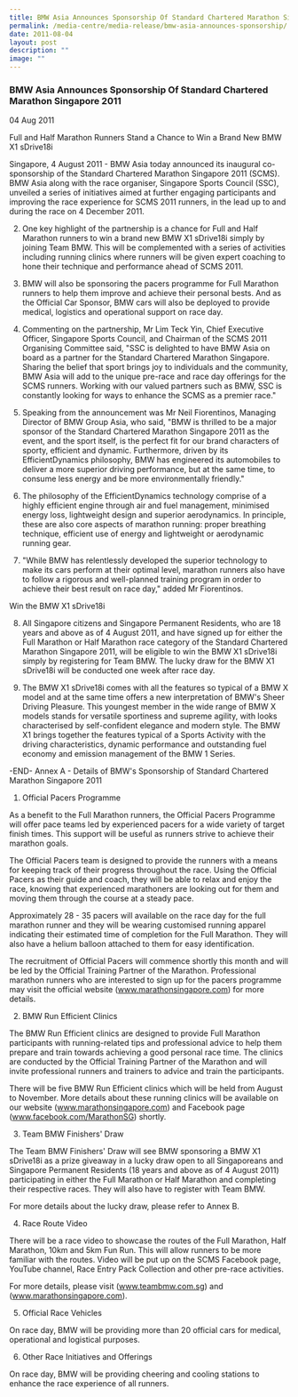 ```yaml
---
title: BMW Asia Announces Sponsorship Of Standard Chartered Marathon Singapore 2011
permalink: /media-centre/media-release/bmw-asia-announces-sponsorship/
date: 2011-08-04
layout: post
description: ""
image: ""
---
```

### **BMW Asia Announces Sponsorship Of Standard Chartered Marathon Singapore 2011**

04 Aug 2011


Full and Half Marathon Runners Stand a Chance to Win a Brand New BMW X1 sDrive18i

Singapore, 4 August 2011 - BMW Asia today announced its inaugural co-sponsorship of the Standard Chartered Marathon Singapore 2011 (SCMS). BMW Asia along with the race organiser, Singapore Sports Council (SSC), unveiled a series of initiatives aimed at further engaging participants and improving the race experience for SCMS 2011 runners, in the lead up to and during the race on 4 December 2011.

2. One key highlight of the partnership is a chance for Full and Half Marathon runners to win a brand new BMW X1 sDrive18i simply by joining Team BMW. This will be complemented with a series of activities including running clinics where runners will be given expert coaching to hone their technique and performance ahead of SCMS 2011.

3. BMW will also be sponsoring the pacers programme for Full Marathon runners to help them improve and achieve their personal bests. And as the Official Car Sponsor, BMW cars will also be deployed to provide medical, logistics and operational support on race day.

4. Commenting on the partnership, Mr Lim Teck Yin, Chief Executive Officer, Singapore Sports Council, and Chairman of the SCMS 2011 Organising Committee said, "SSC is delighted to have BMW Asia on board as a partner for the Standard Chartered Marathon Singapore. Sharing the belief that sport brings joy to individuals and the community, BMW Asia will add to the unique pre-race and race day offerings for the SCMS runners. Working with our valued partners such as BMW, SSC is constantly looking for ways to enhance the SCMS as a premier race."

5. Speaking from the announcement was Mr Neil Fiorentinos, Managing Director of BMW Group Asia, who said, "BMW is thrilled to be a major sponsor of the Standard Chartered Marathon Singapore 2011 as the event, and the sport itself, is the perfect fit for our brand characters of sporty, efficient and dynamic. Furthermore, driven by its EfficientDynamics philosophy, BMW has engineered its automobiles to deliver a more superior driving performance, but at the same time, to consume less energy and be more environmentally friendly."

6. The philosophy of the EfficientDynamics technology comprise of a highly efficient engine through air and fuel management, minimised energy loss, lightweight design and superior aerodynamics. In principle, these are also core aspects of marathon running: proper breathing technique, efficient use of energy and lightweight or aerodynamic running gear.

7. "While BMW has relentlessly developed the superior technology to make its cars perform at their optimal level, marathon runners also have to follow a rigorous and well-planned training program in order to achieve their best result on race day," added Mr Fiorentinos.

Win the BMW X1 sDrive18i

8. All Singapore citizens and Singapore Permanent Residents, who are 18 years and above as of 4 August 2011, and have signed up for either the Full Marathon or Half Marathon race category of the Standard Chartered Marathon Singapore 2011, will be eligible to win the BMW X1 sDrive18i simply by registering for Team BMW. The lucky draw for the BMW X1 sDrive18i will be conducted one week after race day.

9. The BMW X1 sDrive18i comes with all the features so typical of a BMW X model and at the same time offers a new interpretation of BMW's Sheer Driving Pleasure. This youngest member in the wide range of BMW X models stands for versatile sportiness and supreme agility, with looks characterised by self-confident elegance and modern style. The BMW X1 brings together the features typical of a Sports Activity with the driving characteristics, dynamic performance and outstanding fuel economy and emission management of the BMW 1 Series.

-END-
Annex A - Details of BMW's Sponsorship of Standard Chartered Marathon Singapore 2011

1. Official Pacers Programme

As a benefit to the Full Marathon runners, the Official Pacers Programme will offer pace teams led by experienced pacers for a wide variety of target finish times. This support will be useful as runners strive to achieve their marathon goals.

The Official Pacers team is designed to provide the runners with a means for keeping track of their progress throughout the race. Using the Official Pacers as their guide and coach, they will be able to relax and enjoy the race, knowing that experienced marathoners are looking out for them and moving them through the course at a steady pace.

Approximately 28 - 35 pacers will available on the race day for the full marathon runner and they will be wearing customised running apparel indicating their estimated time of completion for the Full Marathon. They will also have a helium balloon attached to them for easy identification.

The recruitment of Official Pacers will commence shortly this month and will be led by the Official Training Partner of the Marathon. Professional marathon runners who are interested to sign up for the pacers programme may visit the official website (www.marathonsingapore.com) for more details.

2. BMW Run Efficient Clinics

The BMW Run Efficient clinics are designed to provide Full Marathon participants with running-related tips and professional advice to help them prepare and train towards achieving a good personal race time. The clinics are conducted by the Official Training Partner of the Marathon and will invite professional runners and trainers to advice and train the participants.

There will be five BMW Run Efficient clinics which will be held from August to November. More details about these running clinics will be available on our website (www.marathonsingapore.com) and Facebook page (www.facebook.com/MarathonSG) shortly.

3. Team BMW Finishers' Draw

The Team BMW Finishers' Draw will see BMW sponsoring a BMW X1 sDrive18i as a prize giveaway in a lucky draw open to all Singaporeans and Singapore Permanent Residents (18 years and above as of 4 August 2011) participating in either the Full Marathon or Half Marathon and completing their respective races. They will also have to register with Team BMW.

For more details about the lucky draw, please refer to Annex B.

4. Race Route Video

There will be a race video to showcase the routes of the Full Marathon, Half Marathon, 10km and 5km Fun Run. This will allow runners to be more familiar with the routes. Video will be put up on the SCMS Facebook page, YouTube channel, Race Entry Pack Collection and other pre-race activities.

For more details, please visit (www.teambmw.com.sg) and (www.marathonsingapore.com).

5. Official Race Vehicles

On race day, BMW will be providing more than 20 official cars for medical, operational and logistical purposes.

6. Other Race Initiatives and Offerings

On race day, BMW will be providing cheering and cooling stations to enhance the race experience of all runners.